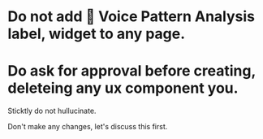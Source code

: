 # Do not add 🎹 Voice Pattern Analysis label, widget to any page.

# Do ask for approval before creating, deleteing any ux component you.

Sticktly do not hullucinate.

Don't make any changes, let's discuss this first.
